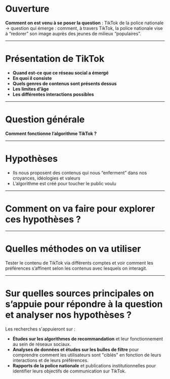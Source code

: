 ﻿# Ouverture

**Comment on est venu à se poser la question** : TikTok de la police nationale → question qui émerge : comment, à travers TikTok, la police nationale vise à “redorer” son image auprès des jeunes de milieux “populaires”.

---

# Présentation de TikTok

- **Quand est-ce que ce réseau social a émergé**
- **En quoi il consiste**
- **Quels genres de contenus sont présents dessus**
- **Les limites d’âge**
- **Les différentes interactions possibles**

---

# Question générale

**Comment fonctionne l’algorithme TikTok ?**

---

# Hypothèses

- Ils nous proposent des contenus qui nous “enferment” dans nos croyances, idéologies et valeurs  
- L’algorithme est créé pour toucher le public voulu  

---

# Comment on va faire pour explorer ces hypothèses ?

---

# Quelles méthodes on va utiliser 

Tester le contenu de TikTok via différents comptes et voir comment les préférences s’affinent selon les contenus avec lesquels on interagit.

---

# Sur quelles sources principales on s’appuie pour répondre à la question et analyser nos hypothèses ?
Les recherches s'appuieront sur :

- **Études sur les algorithmes de recommandation** et leur fonctionnement au sein de réseaux sociaux.
- **Analyses de données et études sur les bulles de filtre** pour comprendre comment les utilisateurs sont "ciblés" en fonction de leurs interactions et de leurs préférences.
- **Rapports de la police nationale** et publications institutionnelles pour identifier leurs objectifs de communication sur TikTok.
